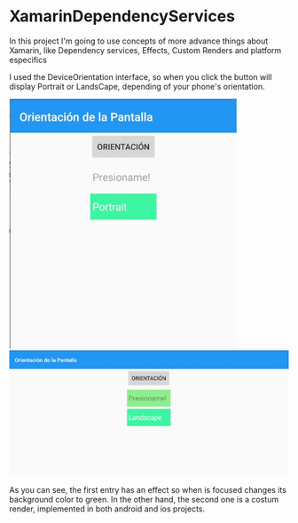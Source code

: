 # XamarinDependencyServices
In this project I'm going to use concepts of more advance things about Xamarin, like Dependency services, Effects, Custom Renders and platform especifics

I used the DeviceOrientation interface, so when you click the button will display Portrait or LandsCape, depending of your phone's orientation.

![](Portrait.JPG)
![](Landscape.JPG)

As you can see, the first entry has an effect so when is focused changes its background color to green. In the other hand, the second one is a costum render, implemented in both android and ios projects.
